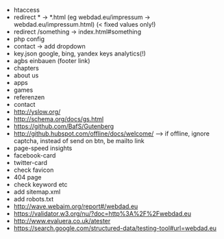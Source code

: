 *   htaccess
  * redirect * -> *.html (eg webdad.eu/impressum -> webdad.eu/impressum.html) (< fixed values only!)
  * redirect /something -> index.html#something
*   php config
* contact -> add dropdown
*   key.json google, bing, yandex keys analytics(!)
*   agbs einbauen (footer link)
*   chapters
  * about us
  * apps
  * games
  * referenzen
  * contact
*   http://yslow.org/
*   http://schema.org/docs/gs.html
*   https://github.com/BafS/Gutenberg
*   http://github.hubspot.com/offline/docs/welcome/ --> if offline, ignore captcha, instead of send on btn, be mailto link
*   page-speed insights
*   facebook-card
*   twitter-card
*   check favicon
*   404 page
*   check keyword etc
*   add sitemap.xml
* add robots.txt
*   http://wave.webaim.org/report#/webdad.eu
*    https://validator.w3.org/nu/?doc=http%3A%2F%2Fwebdad.eu
*    http://www.evaluera.co.uk/atester
*   https://search.google.com/structured-data/testing-tool#url=webdad.eu
